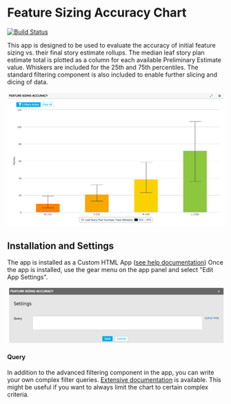 # Feature Sizing Accuracy Chart

[![Build Status](https://travis-ci.org/krmorse/FeatureSizingAccuracyChart.png?branch=master)](https://travis-ci.org/krmorse/FeatureSizingAccuracyChart)

This app is designed to be used to evaluate the accuracy of initial feature sizing vs. their final story estimate rollups. The median leaf story plan estimate total is plotted as a column for each available Preliminary Estimate value.  Whiskers are included for the 25th and 75th percentiles. The standard filtering component is also included to enable further slicing and dicing of data.

![](images/screenshot.png)

## Installation and Settings
The app is installed as a Custom HTML App ([see help documentation](https://help.rallydev.com/custom-html))
Once the app is installed, use the gear menu on the app panel and select "Edit App Settings".

![](images/settings.png "Settings Screenshot")

#### Query
In addition to the advanced filtering component in the app, you can write your own complex filter queries. [Extensive documentation](https://help.rallydev.com/grid-queries?basehost=https://rally1.rallydev.com) is available. This might be useful if you want to always limit the chart to certain complex criteria.
